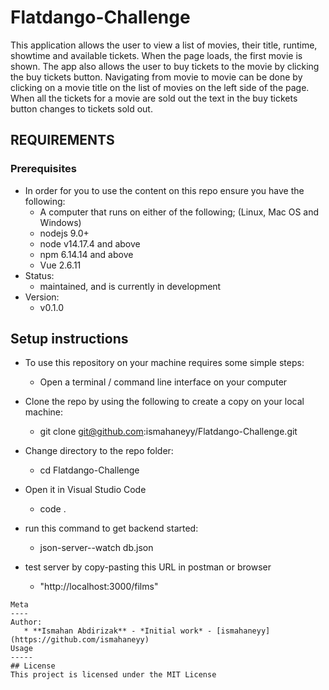 # Flatdango-Challenge
This application allows the user to view a list of movies, their title, runtime, showtime and available tickets. When the page loads, the first movie is shown. The app also allows the user to buy tickets to the movie by clicking the buy tickets button. Navigating from movie to movie can be done by clicking on a movie title on the list of movies on the left side of the page. When all the tickets for a movie are sold out the text in the buy tickets button changes to tickets sold out.

## REQUIREMENTS
### Prerequisites
- In order for you to use the content on this repo ensure you have the following:
    - A computer that runs on either of the following; (Linux, Mac OS and Windows)
    - nodejs 9.0+
    - node v14.17.4 and above
    - npm 6.14.14 and above
    - Vue 2.6.11
- Status:
    - maintained, and is currently in development
- Version:
    - v0.1.0
## Setup instructions
- To use this repository on your machine requires some simple steps:

    - Open a terminal / command line interface on your computer

- Clone the repo by using the following to create a copy on your local machine:

    - git clone git@github.com:ismahaneyy/Flatdango-Challenge.git

- Change directory to the repo folder:

    - cd Flatdango-Challenge

- Open it in Visual Studio Code

    - code .

- run this command to get backend started:

    - json-server--watch db.json

- test server by copy-pasting this URL in postman or browser

    - "http://localhost:3000/films"

```
Meta
----
Author:
   * **Ismahan Abdirizak** - *Initial work* - [ismahaneyy](https://github.com/ismahaneyy)
Usage
-----
## License
This project is licensed under the MIT License



   